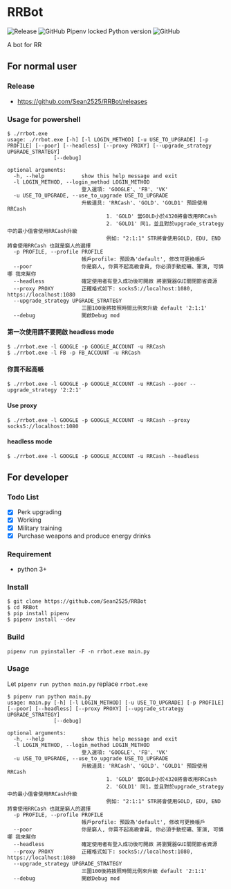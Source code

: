 # RRBot

![Release](https://github.com/Sean2525/RRBot/workflows/Release/badge.svg?branch=master) ![GitHub Pipenv locked Python version](https://img.shields.io/github/pipenv/locked/python-version/Sean2525/RRBot) ![GitHub](https://img.shields.io/github/license/sean2525/RRBot?color=blue)

A bot for RR

## For normal user

### Release

- https://github.com/Sean2525/RRBot/releases

### Usage for powershell

```
$ ./rrbot.exe
usage: ./rrbot.exe [-h] [-l LOGIN_METHOD] [-u USE_TO_UPGRADE] [-p PROFILE] [--poor] [--headless] [--proxy PROXY] [--upgrade_strategy UPGRADE_STRATEGY]
               [--debug]

optional arguments:
  -h, --help            show this help message and exit
  -l LOGIN_METHOD, --login_method LOGIN_METHOD
                        登入選項: 'GOOGLE'、'FB'、'VK'
  -u USE_TO_UPGRADE, --use_to_upgrade USE_TO_UPGRADE
                        升級道具: 'RRCash'、'GOLD'、'GOLD1' 預設使用 RRCash
                                1. 'GOLD' 當GOLD小於4320將會改用RRCash
                                2. 'GOLD1' 同1，並且對於upgrade_strategy中的最小值會使用RRCash升級
                                例如: "2:1:1" STR將會使用GOLD, EDU, END將會使用RRCash 也就是窮人的選擇
  -p PROFILE, --profile PROFILE
                        帳戶profile: 預設為'default', 修改可更換帳戶
  --poor                你是窮人, 你買不起高級會員, 你必須手動挖礦、軍演, 可憐哪 我來幫你
  --headless            確定使用者有登入成功後可開啟 將瀏覽器GUI關閉節省資源
  --proxy PROXY         正確格式如下: socks5://localhost:1080, https://localhost:1080
  --upgrade_strategy UPGRADE_STRATEGY
                        三圍100後將按照時間比例來升級 default '2:1:1'
  --debug               開啟Debug mod
```

#### 第一次使用請不要開啟 headless mode

```
$ ./rrbot.exe -l GOOGLE -p GOOGLE_ACCOUNT -u RRCash
$ ./rrbot.exe -l FB -p FB_ACCOUNT -u RRCash
```

#### 你買不起高帳

```
$ ./rrbot.exe -l GOOGLE -p GOOGLE_ACCOUNT -u RRCash --poor --upgrade_strategy '2:2:1'
```

#### Use proxy

```
$ ./rrbot.exe -l GOOGLE -p GOOGLE_ACCOUNT -u RRCash --proxy socks5://localhost:1080
```

#### headless mode

```
$ ./rrbot.exe -l GOOGLE -p GOOGLE_ACCOUNT -u RRCash --headless
```

## For developer

### Todo List

- [x] Perk upgrading
- [x] Working
- [x] Military training
- [x] Purchase weapons and produce energy drinks

### Requirement

- python 3+

### Install

```
$ git clone https://github.com/Sean2525/RRBot
$ cd RRBot
$ pip install pipenv
$ pipenv install --dev
```

### Build

```
pipenv run pyinstaller -F -n rrbot.exe main.py
```

### Usage

Let `pipenv run python main.py` replace `rrbot.exe`

```
$ pipenv run python main.py
usage: main.py [-h] [-l LOGIN_METHOD] [-u USE_TO_UPGRADE] [-p PROFILE] [--poor] [--headless] [--proxy PROXY] [--upgrade_strategy UPGRADE_STRATEGY]
               [--debug]

optional arguments:
  -h, --help            show this help message and exit
  -l LOGIN_METHOD, --login_method LOGIN_METHOD
                        登入選項: 'GOOGLE'、'FB'、'VK'
  -u USE_TO_UPGRADE, --use_to_upgrade USE_TO_UPGRADE
                        升級道具: 'RRCash'、'GOLD'、'GOLD1' 預設使用 RRCash
                                1. 'GOLD' 當GOLD小於4320將會改用RRCash
                                2. 'GOLD1' 同1，並且對於upgrade_strategy中的最小值會使用RRCash升級
                                例如: "2:1:1" STR將會使用GOLD, EDU, END將會使用RRCash 也就是窮人的選擇
  -p PROFILE, --profile PROFILE
                        帳戶profile: 預設為'default', 修改可更換帳戶
  --poor                你是窮人, 你買不起高級會員, 你必須手動挖礦、軍演, 可憐哪 我來幫你
  --headless            確定使用者有登入成功後可開啟 將瀏覽器GUI關閉節省資源
  --proxy PROXY         正確格式如下: socks5://localhost:1080, https://localhost:1080
  --upgrade_strategy UPGRADE_STRATEGY
                        三圍100後將按照時間比例來升級 default '2:1:1'
  --debug               開啟Debug mod
```
